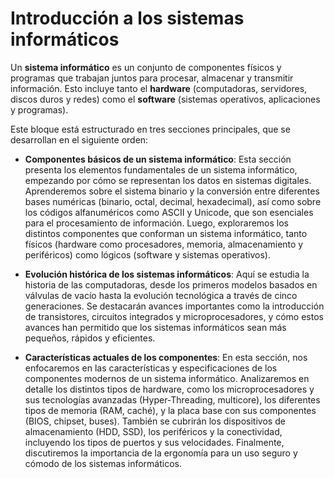# Introducción a los sistemas informáticos

Un **sistema informático** es un conjunto de componentes físicos y programas que trabajan juntos para procesar, almacenar y transmitir información. Esto incluye tanto el **hardware** (computadoras, servidores, discos duros y redes) como el **software** (sistemas operativos, aplicaciones y programas). 

Este bloque está estructurado en tres secciones principales, que se desarrollan en el siguiente orden: 

- **Componentes básicos de un sistema informático**:
  Esta sección presenta los elementos fundamentales de un sistema informático, empezando por cómo se representan los datos en sistemas digitales. Aprenderemos sobre el sistema binario y la conversión entre diferentes bases numéricas (binario, octal, decimal, hexadecimal), así como sobre los códigos alfanuméricos como ASCII y Unicode, que son esenciales para el procesamiento de información. Luego, exploraremos los distintos componentes que conforman un sistema informático, tanto físicos (hardware como procesadores, memoria, almacenamiento y periféricos) como lógicos (software y sistemas operativos).

- **Evolución histórica de los sistemas informáticos**: 
Aquí se estudia la historia de las computadoras, desde los primeros modelos basados en válvulas de vacío hasta la evolución tecnológica a través de cinco generaciones. Se destacarán avances importantes como la introducción de transistores, circuitos integrados y microprocesadores, y cómo estos avances han permitido que los sistemas informáticos sean más pequeños, rápidos y eficientes.

- **Características actuales de los componentes**: 
En esta sección, nos enfocaremos en las características y especificaciones de los componentes modernos de un sistema informático. Analizaremos en detalle los distintos tipos de hardware, como los microprocesadores y sus tecnologías avanzadas (Hyper-Threading, multicore), los diferentes tipos de memoria (RAM, caché), y la placa base con sus componentes (BIOS, chipset, buses). También se cubrirán los dispositivos de almacenamiento (HDD, SSD), los periféricos y la conectividad, incluyendo los tipos de puertos y sus velocidades. Finalmente, discutiremos la importancia de la ergonomía para un uso seguro y cómodo de los sistemas informáticos.


